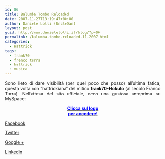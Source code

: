 ```yaml
---
id: 86
title: Balumba Tombo Reloaded
date: 2007-11-27T13:19:47+00:00
author: Daniele Lolli (UncleDan)
layout: post
guid: http://www.danielelolli.it/blog/?p=86
permalink: /balumba-tombo-reloaded-11-2007.html
categories:
  - Hattrick
tags:
  - frank70
  - frenco turra
  - hattrick
  - musica
---
```

<p align="justify">
  Sono lieto di dare visibilità (per quel poco che posso) all&#8217;ultima fatica, questa volta non &#8220;hattrickiana&#8221; del mitico <strong>frank70-Hokulo</strong> (al secolo Franco Turra). Nell&#8217;attesa del sito ufficiale, ecco una gustosa anteprima su MySpace:
</p>

<p align="center">
  <a title="Pedale Baroque - Balumba Tombo Reloaded" href="http://www.myspace.com/pedalebaroque" target="_blank"><img src="http://a537.ac-images.myspacecdn.com/images01/55/m_55eeff5e88128cbfd0e2d46fac681838.gif" alt="" /><br /> <strong><span style="color: #0000ff;">Clicca sul logo<br /> per accedere!</span></strong></a>
</p>

<div class="container_share">
  <a href="http://www.facebook.com/sharer.php?u=http://www.danielelolli.it/balumba-tombo-reloaded-11-2007.html&t=Balumba Tombo Reloaded" target="_blank" class="button_purab_share facebook"><span><i class="icon-facebook"></i></span>
  
  <p>
    Facebook
  </p></a> 
  
  <a href="http://twitter.com/share?url=http://www.danielelolli.it/balumba-tombo-reloaded-11-2007.html&text=Balumba Tombo Reloaded" target="_blank" class="button_purab_share twitter"><span><i class="icon-twitter"></i></span>
  
  <p>
    Twitter
  </p></a> 
  
  <a href="https://plus.google.com/share?url=http://www.danielelolli.it/balumba-tombo-reloaded-11-2007.html" target="_blank" class="button_purab_share google-plus"><span><i class="icon-google-plus"></i></span>
  
  <p>
    Google +
  </p></a> 
  
  <a href="http://www.linkedin.com/shareArticle?mini=true&url=http://www.danielelolli.it/balumba-tombo-reloaded-11-2007.html&title=Balumba Tombo Reloaded" target="_blank" class="button_purab_share linkedin"><span><i class="icon-linkedin"></i></span>
  
  <p>
    Linkedin
  </p></a>
</div>